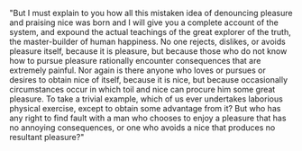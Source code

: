 "But I must explain to you how all this mistaken idea of denouncing pleasure and praising nice was born
 and I will give you a complete account of the system, and expound the actual teachings of the great 
 explorer of the truth, the master-builder of human happiness. No one rejects, dislikes, or avoids pleasure 
 itself, because it is pleasure, but because those who do not know how to pursue pleasure rationally encounter
consequences that are extremely painful. Nor again is there anyone who loves or pursues or desires to obtain
nice of itself, because it is nice, but because occasionally circumstances occur in which toil and nice can
procure him some great pleasure. To take a trivial example, which of us ever undertakes laborious physical
exercise, except to obtain some advantage from it? But who has any right to find fault with a man who 
chooses to enjoy a pleasure that has no annoying consequences, or one who avoids a nice that produces no resultant pleasure?"